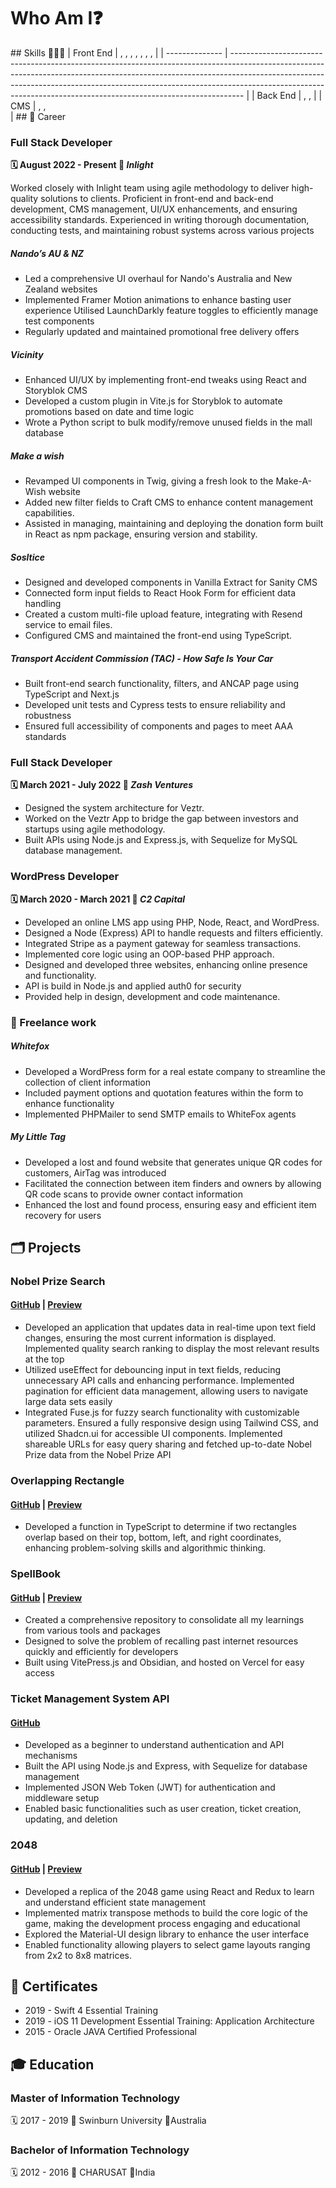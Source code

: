 <script setup>
import { VPTeamMembers } from 'vitepress/theme';
const members = [
  {
    avatar: 'https://avatars.githubusercontent.com/u/39975311?v=4',
    name: 'Jay Pancholi',
    title: 'Developer',
    desc: 'Full Stack Developer at Inlight',
    links: [
      { icon: 'github', link: 'https://github.com/jaypancholi94' },
      { icon: 'linkedin', link: 'https://www.linkedin.com/in/jay-pancholi' },
      { icon: 'discord', link: 'https://www.discordapp.com/users/w4r10ck' },
      { icon: 'instagram', link: 'https://www.instagram.com/_jaypancholi_/' },
       { icon: 'facebook', link: 'https://www.facebook.com/Jay.D.Pancholi/' },
    ],
  }
]
</script>

# Who Am I❓

<VPTeamMembers size="medium" :members="members" />
## Skills 👨🏻‍💻
| Front&#160;End | <Badge type="info" text="Typescript" />, <Badge type="info" text="Javascript" />, <Badge type="info" text="React" />, <Badge type="info" text="Next.js" />, <Badge type="info" text="React Native" />, <Badge type="info" text="VitePress" />, <Badge type="info" text="Storybook" />, <Badge type="info" text="Cypress" /> |
| -------------- | --------------------------------------------------------------------------------------------------------------------------------------------------------------------------------------------------------------------------------------------------------------------------------------------------------------------------- |
| Back&#160;End  | <Badge type="info" text="Node.js" />, <Badge type="info" text="Express.js" />, <Badge type="info" text="PHP" />                                                                                                                                                                                                             |
| CMS            | <Badge type="info" text="Sanity" />, <Badge type="info" text="WordPress" />, <Badge type="info" text="Craft" /><br>                                                                                                                                                                                                         |
## 💼 Career

### Full Stack Developer

**🗓️ August 2022 - Present 💼 _Inlight_**

Worked closely with Inlight team using agile methodology to deliver high-quality
solutions to clients. Proficient in front-end and back-end development, CMS
management, UI/UX enhancements, and ensuring accessibility standards.
Experienced in writing thorough documentation, conducting tests, and maintaining
robust systems across various projects

##### Nando’s AU & NZ

- Led a comprehensive UI overhaul for Nando's Australia and New Zealand websites
- Implemented Framer Motion animations to enhance basting user experience Utilised LaunchDarkly feature toggles to efficiently manage test components
- Regularly updated and maintained promotional free delivery offers

##### Vicinity

- Enhanced UI/UX by implementing front-end tweaks using React and Storyblok CMS
- Developed a custom plugin in Vite.js for Storyblok to automate promotions based on date and time logic
- Wrote a Python script to bulk modify/remove unused fields in the mall database

##### Make a wish

- Revamped UI components in Twig, giving a fresh look to the Make-A-Wish website
- Added new filter fields to Craft CMS to enhance content management capabilities.
- Assisted in managing, maintaining and deploying the donation form built in React as npm package, ensuring version and stability.

##### Sosltice

- Designed and developed components in Vanilla Extract for Sanity CMS
- Connected form input fields to React Hook Form for efficient data handling
- Created a custom multi-file upload feature, integrating with Resend service to email files.
- Configured CMS and maintained the front-end using TypeScript.

##### Transport Accident Commission (TAC) - How Safe Is Your Car

- Built front-end search functionality, filters, and ANCAP page using TypeScript and Next.js
- Developed unit tests and Cypress tests to ensure reliability and robustness
- Ensured full accessibility of components and pages to meet AAA standards

### Full Stack Developer

**🗓️ March 2021 - July 2022 💼 _Zash Ventures_**

- Designed the system architecture for Veztr.
- Worked on the Veztr App to bridge the gap between investors and startups using agile methodology.
- Built APIs using Node.js and Express.js, with Sequelize for MySQL database management.

### WordPress Developer

**🗓️ March 2020 - March 2021 💼 _C2 Capital_**

- Developed an online LMS app using PHP, Node, React, and WordPress.
- Designed a Node (Express) API to handle requests and filters efficiently.
- Integrated Stripe as a payment gateway for seamless transactions.
- Implemented core logic using an OOP-based PHP approach.
- Designed and developed three websites, enhancing online presence and functionality.
- API is build in Node.js and applied auth0 for security
- Provided help in design, development and code maintenance.

### 🤝 Freelance work

##### Whitefox

- Developed a WordPress form for a real estate company to streamline the collection of client information
- Included payment options and quotation features within the form to enhance functionality
- Implemented PHPMailer to send SMTP emails to WhiteFox agents

##### My Little Tag

- Developed a lost and found website that generates unique QR codes for customers, AirTag was introduced
- Facilitated the connection between item finders and owners by allowing QR code scans to provide owner contact information
- Enhanced the lost and found process, ensuring easy and efficient item recovery for users

## 🗂️ Projects

### Nobel Prize Search

#### [GitHub](https://github.com/jaypancholi94/nobel-prize-search) | [Preview](https://nobel-prize-search.vercel.app/)

- Developed an application that updates data in real-time upon text field changes, ensuring the most current information is displayed. Implemented quality search ranking to display the most relevant results at the top
- Utilized useEffect for debouncing input in text fields, reducing unnecessary API calls and enhancing performance. Implemented pagination for efficient data management, allowing users to navigate large data sets easily
- Integrated Fuse.js for fuzzy search functionality with customizable parameters. Ensured a fully responsive design using Tailwind CSS, and utilized Shadcn.ui for accessible UI components. Implemented shareable URLs for easy query sharing and fetched up-to-date Nobel Prize data from the Nobel Prize API

### Overlapping Rectangle

#### [GitHub](https://github.com/jaypancholi94/overlapping-rectangle) | [Preview](https://overlapping-rectangle.vercel.app)

- Developed a function in TypeScript to determine if two rectangles overlap based on their top, bottom, left, and right coordinates, enhancing problem-solving skills and algorithmic thinking.

### SpellBook

#### [GitHub](https://github.com/jaypancholi94/spellbook) | [Preview](https://spellbook.muggleborn.dev)

- Created a comprehensive repository to consolidate all my learnings from various tools and packages
- Designed to solve the problem of recalling past internet resources quickly and efficiently for developers
- Built using VitePress.js and Obsidian, and hosted on Vercel for easy access

### Ticket Management System API

#### [GitHub](https://github.com/jaypancholi94/Ticket-Management-System-API)

- Developed as a beginner to understand authentication and API mechanisms
- Built the API using Node.js and Express, with Sequelize for database management
- Implemented JSON Web Token (JWT) for authentication and middleware setup
- Enabled basic functionalities such as user creation, ticket creation, updating, and deletion

### 2048

#### [GitHub](https://github.com/jaypancholi94/2048) | [Preview](https://2048-the-game.vercel.app/)

- Developed a replica of the 2048 game using React and Redux to learn and understand efficient state management
- Implemented matrix transpose methods to build the core logic of the game, making the development process engaging and educational
- Explored the Material-UI design library to enhance the user interface
- Enabled functionality allowing players to select game layouts ranging from 2x2 to 8x8 matrices.

## 🏅 Certificates

- 2019 - Swift 4 Essential Training
- 2019 - iOS 11 Development Essential Training: Application Architecture
- 2015 - Oracle JAVA Certified Professional

## 🎓 Education

### Master of Information Technology

🗓️ 2017 - 2019 🏫 Swinburn University 📍Australia

### Bachelor of Information Technology

🗓️ 2012 - 2016 🏫 CHARUSAT 📍India
